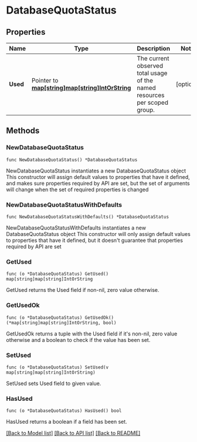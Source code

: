 # DatabaseQuotaStatus

## Properties

Name | Type | Description | Notes
------------ | ------------- | ------------- | -------------
**Used** | Pointer to [**map[string]map[string]IntOrString**](map.md) | The current observed total usage of the named resources per scoped group. | [optional] 

## Methods

### NewDatabaseQuotaStatus

`func NewDatabaseQuotaStatus() *DatabaseQuotaStatus`

NewDatabaseQuotaStatus instantiates a new DatabaseQuotaStatus object
This constructor will assign default values to properties that have it defined,
and makes sure properties required by API are set, but the set of arguments
will change when the set of required properties is changed

### NewDatabaseQuotaStatusWithDefaults

`func NewDatabaseQuotaStatusWithDefaults() *DatabaseQuotaStatus`

NewDatabaseQuotaStatusWithDefaults instantiates a new DatabaseQuotaStatus object
This constructor will only assign default values to properties that have it defined,
but it doesn't guarantee that properties required by API are set

### GetUsed

`func (o *DatabaseQuotaStatus) GetUsed() map[string]map[string]IntOrString`

GetUsed returns the Used field if non-nil, zero value otherwise.

### GetUsedOk

`func (o *DatabaseQuotaStatus) GetUsedOk() (*map[string]map[string]IntOrString, bool)`

GetUsedOk returns a tuple with the Used field if it's non-nil, zero value otherwise
and a boolean to check if the value has been set.

### SetUsed

`func (o *DatabaseQuotaStatus) SetUsed(v map[string]map[string]IntOrString)`

SetUsed sets Used field to given value.

### HasUsed

`func (o *DatabaseQuotaStatus) HasUsed() bool`

HasUsed returns a boolean if a field has been set.


[[Back to Model list]](../README.md#documentation-for-models) [[Back to API list]](../README.md#documentation-for-api-endpoints) [[Back to README]](../README.md)


